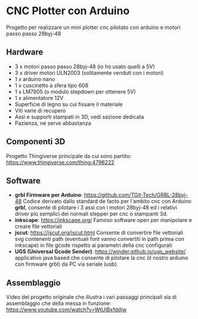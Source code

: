 # CNC Plotter con Arduino

Progetto per realizzare un mini plotter cnc pilotato con arduino e motori passo passo 28byj-48

## Hardware

- 3 x motori passo passo 28byj-48 (io ho usato quelli a 5V)
- 3 x driver motori ULN2003 (solitamente venduti con i motori)
- 1 x arduino nano
- 1 x cuscinetto a sfera tipo 608
- 1 x LM7805 (o modulo stepdown per ottenere 5V)
- 1 x alimentatore 12V
- Superficie di legno su cui fissare il materiale
- Viti varie di recupero
- Assi e supporti stampati in 3D, vedi sezione dedicata
- Pazienza, ne serve abbastanza

## Componenti 3D

Progetto Thingiverse principale da cui sono partito: https://www.thingiverse.com/thing:4796222 


## Software

- **grbl Firmware per Arduino**: https://github.com/TGit-Tech/GRBL-28byj-48
Codice derivato dallo standard de facto per l'ambito cnc con Arduino **grbl**, consente di pilotare i 3 assi con i motori 28byj-48 ed i relativi driver più semplici dei normali stepper per cnc o stampanti 3d.
- **inkscape**: https://inkscape.org/
Famoso software open per manipolare e creare file vettoriali
- **jscut**: https://jscut.org/jscut.html
Consente di convertire file vettoriali svg contenenti path (eventuali font vanno convertiti in path prima con inkscape) in file gcode rispetto ai parametri della cnc configurati
- **UGS (Universal Gcode Sender)**: https://winder.github.io/ugs_website/
applicativo java based che consente di pilotare la cnc (il nostro arduino con firmware grbl) da PC via seriale (usb).

## Assemblaggio
Video del progetto originale che illustra i vari passaggi principali sia di assemblaggio che della messa in funzione: https://www.youtube.com/watch?v=WtUIBxfddjw
